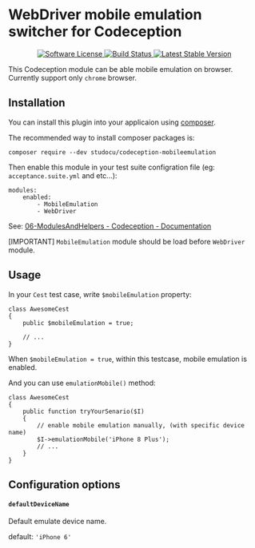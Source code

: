 # WebDriver mobile emulation switcher for Codeception

<p align="center">
    <a href="LICENSE.txt" target="_blank">
        <img alt="Software License" src="https://img.shields.io/badge/license-MIT-brightgreen.svg?style=flat-square">
    </a>
    <a href="https://travis-ci.org/nojimage/codeception-mobileemulation" target="_blank">
        <img alt="Build Status" src="https://img.shields.io/travis/nojimage/codeception-mobileemulation/master.svg?style=flat-square">
    </a>
    <a href="https://packagist.org/packages/elstc/codeception-mobileemulation" target="_blank">
        <img alt="Latest Stable Version" src="https://img.shields.io/packagist/v/elstc/codeception-mobileemulation.svg?style=flat-square">
    </a>
</p>

This Codeception module can be able mobile emulation on browser. Currently support only `chrome` browser.

## Installation

You can install this plugin into your applicaion using [composer](http://getcomposer.org).

The recommended way to install composer packages is:

```
composer require --dev studocu/codeception-mobileemulation
```


Then enable this module in your test suite configration file (eg: `acceptance.suite.yml` and etc...):

```
modules:
    enabled:
        - MobileEmulation
        - WebDriver
```

See: [06-ModulesAndHelpers - Codeception - Documentation](http://codeception.com/docs/06-ModulesAndHelpers)

[IMPORTANT] `MobileEmulation` module should be load before `WebDriver` module.

## Usage

In your `Cest` test case, write `$mobileEmulation` property:

```(php)
class AwesomeCest
{
    public $mobileEmulation = true;

    // ...
}
```

When `$mobileEmulation = true`, within this testcase, mobile emulation is enabled.

And you can use `emulationMobile()` method:

```(php)
class AwesomeCest
{
    public function tryYourSenario($I)
    {
        // enable mobile emulation manually, (with specific device name)
        $I->emulationMobile('iPhone 8 Plus');
        // ...
    }
}
```

## Configuration options

#### `defaultDeviceName`

Default emulate device name.

default: `'iPhone 6'`
